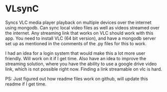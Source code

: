 # VLsynC
Syncs VLC media player playback on multiple devices over the internet using mongodb. Can sync local video files as well as videos streamed over the internet. Any streaming link that works on VLC should work with this app. You need to install VLC (64 bit version), and have a mongodb server set up as mentioned in the comments of the .py files for this to work.

I had an idea for a login system that would make this a lot more user friendly. Will work on it if I get time. Also have an idea to improve the streaming solution, where you have the ability to use a google drive video link, which is not possible right now. Finding a link streamable on vlc is hard.

PS: Just figured out how readme files work on github, will update this readme if I get time. 
